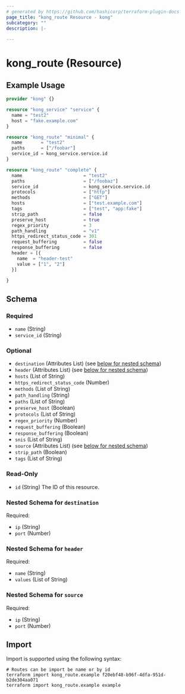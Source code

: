 ```yaml
---
# generated by https://github.com/hashicorp/terraform-plugin-docs
page_title: "kong_route Resource - kong"
subcategory: ""
description: |-
  
---
```


# kong_route (Resource)



## Example Usage

```terraform
provider "kong" {}

resource "kong_service" "service" {
  name = "test2"
  host = "fake.example.com"
}

resource "kong_route" "minimal" {
  name       = "test2"
  paths      = ["/foobar"]
  service_id = kong_service.service.id
}

resource "kong_route" "complete" {
  name                       = "test2"
  paths                      = ["/foobaz"]
  service_id                 = kong_service.service.id
  protocols                  = ["http"]
  methods                    = ["GET"]
  hosts                      = ["test.example.com"]
  tags                       = ["test", "app:fake"]
  strip_path                 = false
  preserve_host              = true
  regex_priority             = 3
  path_handling              = "v1"
  https_redirect_status_code = 301
  request_buffering          = false
  response_buffering         = false
  header = [{
    name  = "header-test"
    value = ["1", "2"]
  }]

}
```

<!-- schema generated by tfplugindocs -->
## Schema

### Required

- `name` (String)
- `service_id` (String)

### Optional

- `destination` (Attributes List) (see [below for nested schema](#nestedatt--destination))
- `header` (Attributes List) (see [below for nested schema](#nestedatt--header))
- `hosts` (List of String)
- `https_redirect_status_code` (Number)
- `methods` (List of String)
- `path_handling` (String)
- `paths` (List of String)
- `preserve_host` (Boolean)
- `protocols` (List of String)
- `regex_priority` (Number)
- `request_buffering` (Boolean)
- `response_buffering` (Boolean)
- `snis` (List of String)
- `source` (Attributes List) (see [below for nested schema](#nestedatt--source))
- `strip_path` (Boolean)
- `tags` (List of String)

### Read-Only

- `id` (String) The ID of this resource.

<a id="nestedatt--destination"></a>
### Nested Schema for `destination`

Required:

- `ip` (String)
- `port` (Number)


<a id="nestedatt--header"></a>
### Nested Schema for `header`

Required:

- `name` (String)
- `values` (List of String)


<a id="nestedatt--source"></a>
### Nested Schema for `source`

Required:

- `ip` (String)
- `port` (Number)

## Import

Import is supported using the following syntax:

```shell
# Routes can be import be name or by id
terraform import kong_route.example f20ebf48-b96f-4dfa-951d-b2de304aa071
terraform import kong_route.example example
```
